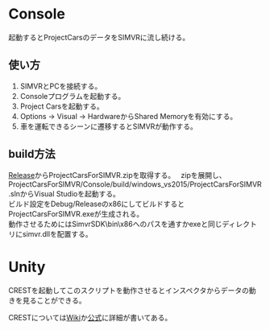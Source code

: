 # Console
起動するとProjectCarsのデータをSIMVRに流し続ける。

## 使い方
1. SIMVRとPCを接続する。  
2. Consoleプログラムを起動する。  
3. Project Carsを起動する。  
4. Options -> Visual -> HardwareからShared Memoryを有効にする。  
5. 車を運転できるシーンに遷移するとSIMVRが動作する。

## build方法
[Release](https://github.com/Wizapply/ProjectCarsForSIMVR/releases)からProjectCarsForSIMVR.zipを取得する。  
zipを展開し、ProjectCarsForSIMVR/Console/build/windows_vs2015/ProjectCarsForSIMVR.slnからVisual Studioを起動する。  
ビルド設定をDebug/Releaseのx86にしてビルドするとProjectCarsForSIMVR.exeが生成される。    
動作させるためにはSimvrSDK\bin\x86へのパスを通すかexeと同じディレクトリにsimvr.dllを配置する。  

# Unity
CRESTを起動してこのスクリプトを動作させるとインスペクタからデータの動きを見ることができる。 

CRESTについては[Wiki](https://github.com/Wizapply/ProjectCarsForSIMVR/wiki/CREST)か[公式](https://cars-rest-api.com/)に詳細が書いてある。  

